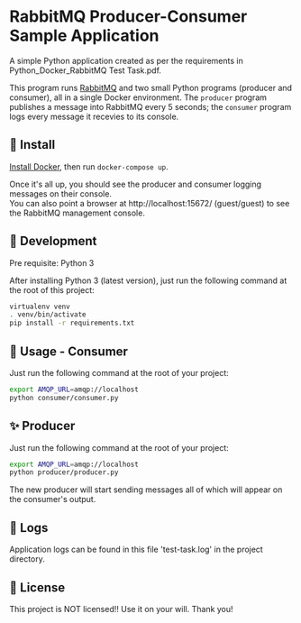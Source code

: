 # RabbitMQ Producer-Consumer Sample Application
A simple Python application created as per the requirements in Python_Docker_RabbitMQ Test Task.pdf.

This program runs [RabbitMQ](http://rabbitmq.com/) and two small Python programs (producer and consumer), 
all in a single Docker environment. The `producer` program publishes a message 
into RabbitMQ every 5 seconds; the `consumer` program logs every message it recevies to
its console.

## 🚀 Install

[Install Docker](https://docs.docker.com/engine/installation/), then
run `docker-compose up`. 

Once it's all up, you should see the producer and consumer logging messages on their console.  
You can also point a browser at http://localhost:15672/ (guest/guest) to see the RabbitMQ
management console.  

## 🚀 Development

Pre requisite: Python 3

After installing Python 3 (latest version), just run the following command at the root of this project:

```sh
virtualenv venv
. venv/bin/activate
pip install -r requirements.txt

```
## 🚀 Usage - Consumer
Just run the following command at the root of your project:

```sh
export AMQP_URL=amqp://localhost
python consumer/consumer.py

```
## ✨ Producer
Just run the following command at the root of your project:

```sh
export AMQP_URL=amqp://localhost
python producer/producer.py
```

The new producer will start sending messages all of which will appear on the consumer's output.

## 📝 Logs
Application logs can be found in this file 'test-task.log' in the project directory.

## 📝 License
This project is NOT licensed!! Use it on your will. Thank you!
